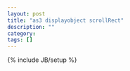 ```yaml
---
layout: post
title: "as3 displayobject scrollRect"
description: ""
category: 
tags: []
---
```

{% include JB/setup %}
